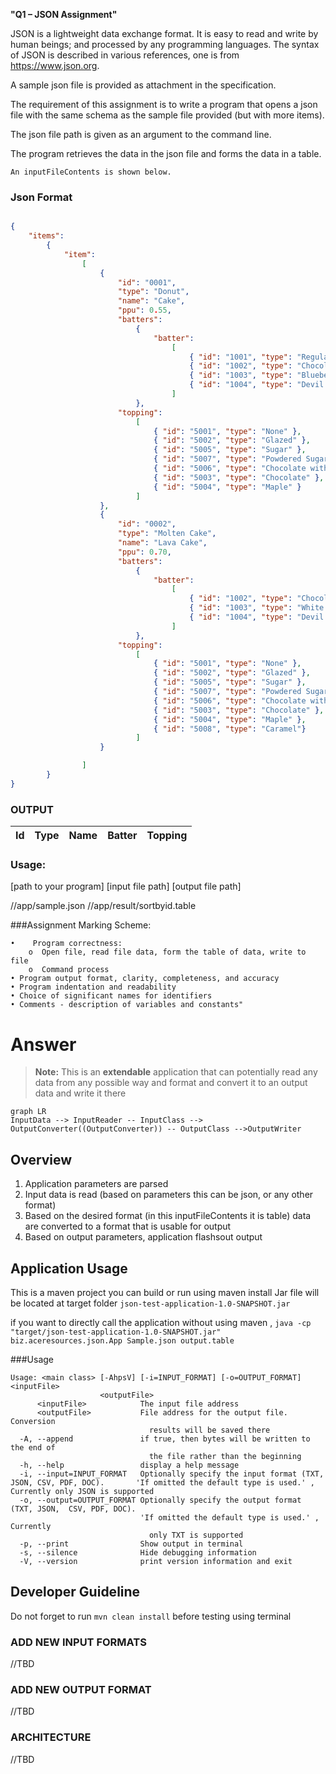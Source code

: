 **"Q1 – JSON Assignment"**


JSON is a lightweight data exchange format. It is easy to read and write by human beings; and processed by any programming languages. The syntax of JSON is described in various references, one is from https://www.json.org. 

A sample json file is provided as attachment in the specification. 

The requirement of this assignment is to write a program that opens a json file with the same schema as the sample file provided (but with more items). 

The json file path is given as an argument
to the command line. 

The program retrieves the data in the json file and forms the data in a table.

    An inputFileContents is shown below.


### Json Format

```json

{
	"items":
		{
			"item":
				[
					{
						"id": "0001",
						"type": "Donut",
						"name": "Cake",
						"ppu": 0.55,
						"batters":
							{
								"batter":
									[
										{ "id": "1001", "type": "Regular" },
										{ "id": "1002", "type": "Chocolate" },
										{ "id": "1003", "type": "Blueberry" },
										{ "id": "1004", "type": "Devil's Food" }
									]
							},
						"topping":
							[
								{ "id": "5001", "type": "None" },
								{ "id": "5002", "type": "Glazed" },
								{ "id": "5005", "type": "Sugar" },
								{ "id": "5007", "type": "Powdered Sugar" },
								{ "id": "5006", "type": "Chocolate with Sprinkles" },
								{ "id": "5003", "type": "Chocolate" },
								{ "id": "5004", "type": "Maple" }
							]
					},
					{
						"id": "0002",
						"type": "Molten Cake",
						"name": "Lava Cake",
						"ppu": 0.70,
						"batters":
							{
								"batter":
									[
										{ "id": "1002", "type": "Chocolate" },
										{ "id": "1003", "type": "White Choco." },
										{ "id": "1004", "type": "Devil's Food" }
									]
							},
						"topping":
							[
								{ "id": "5001", "type": "None" },
								{ "id": "5002", "type": "Glazed" },
								{ "id": "5005", "type": "Sugar" },
								{ "id": "5007", "type": "Powdered Sugar" },
								{ "id": "5006", "type": "Chocolate with Sprinkles" },
								{ "id": "5003", "type": "Chocolate" },
								{ "id": "5004", "type": "Maple" },
								{ "id": "5008", "type": "Caramel"}
							]
					}

				]
		}
}

```

### OUTPUT

Id | Type | Name | Batter | Topping
---|------|------|--------|--------


### Usage: 

[path to your program] [input file path] [output file path]


/<home directory>/app/sample.json
/<home directory>/app/result/sortbyid.table



###Assignment Marking Scheme:
    
    •    Program correctness:
        o  Open file, read file data, form the table of data, write to file
        o  Command process
    • Program output format, clarity, completeness, and accuracy
    • Program indentation and readability
    • Choice of significant names for identifiers
    • Comments - description of variables and constants"



# Answer

> **Note:** This is an **extendable** application that can potentially read any data from any possible way and format and convert it to an output data and write it there


```mermaid  
graph LR  
InputData --> InputReader -- InputClass --> OutputConverter((OutputConverter)) -- OutputClass -->OutputWriter  
```


## Overview

1. Application parameters are parsed
2. Input data is read (based on parameters this can be json, or any other format)
3. Based on the desired format (in this inputFileContents it is table) data are converted to a format that is usable for output
4. Based on output parameters, application flashsout output 

## Application Usage

This is a maven project you can build or run using maven install
Jar file will be located at target folder
```json-test-application-1.0-SNAPSHOT.jar```

if you want to directly call the application without using maven ,
```java -cp "target/json-test-application-1.0-SNAPSHOT.jar" biz.aceresources.json.App Sample.json output.table```

###Usage

```shell
Usage: <main class> [-AhpsV] [-i=INPUT_FORMAT] [-o=OUTPUT_FORMAT] <inputFile>
                    <outputFile>
      <inputFile>            The input file address
      <outputFile>           File address for the output file. Conversion
                               results will be saved there
  -A, --append               if true, then bytes will be written to the end of
                               the file rather than the beginning
  -h, --help                 display a help message
  -i, --input=INPUT_FORMAT   Optionally specify the input format (TXT, JSON, CSV, PDF, DOC).       'If omitted the default type is used.' , Currently only JSON is supported
  -o, --output=OUTPUT_FORMAT Optionally specify the output format (TXT, JSON,  CSV, PDF, DOC).
                             'If omitted the default type is used.' , Currently
                               only TXT is supported
  -p, --print                Show output in terminal
  -s, --silence              Hide debugging information
  -V, --version              print version information and exit

```

## Developer Guideline
Do not forget to run ```mvn clean install``` before testing using terminal

### ADD NEW INPUT FORMATS
//TBD

### ADD NEW OUTPUT FORMAT
//TBD

### ARCHITECTURE
//TBD

